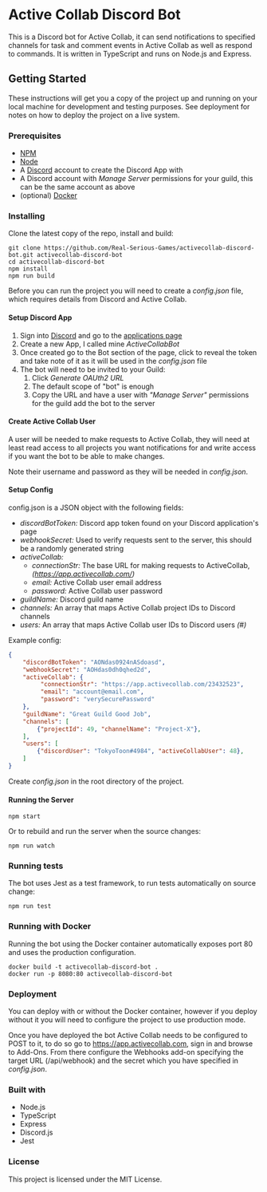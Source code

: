 # Active Collab Discord Bot

This is a Discord bot for Active Collab, it can send notifications to specified channels for task and comment events in Active Collab as well as respond to commands. It is written in TypeScript and runs on Node.js and Express.

## Getting Started

These instructions will get you a copy of the project up and running on your local machine for development and testing purposes. See deployment for notes on how to deploy the project on a live system.

### Prerequisites

* [NPM](https://www.npmjs.com)
* [Node](https://nodejs.org/en/)
* A [Discord](https://discordapp.com) account to create the Discord App with
* A Discord account with *Manage Server* permissions for your guild, this can be the same account as above
* (optional) [Docker](https://www.docker.com)

### Installing

Clone the latest copy of the repo, install and build:

```
git clone https://github.com/Real-Serious-Games/activecollab-discord-bot.git activecollab-discord-bot
cd activecollab-discord-bot
npm install
npm run build
```

Before you can run the project you will need to create a *config.json* file, which requires details from Discord and Active Collab.

#### Setup Discord App

1. Sign into [Discord](https://discordapp.com) and go to the [applications page](https://discordapp.com/developers/applications/me)
2. Create a new App, I called mine *ActiveCollabBot*
3. Once created go to the Bot section of the page, click to reveal the token and take note of it as it will be used in the *config.json* file
4. The bot will need to be invited to your Guild:
   1. Click *Generate OAUth2 URL*
   2. The default scope of "bot" is enough
   3. Copy the URL and have a user with *"Manage Server"* permissions for the guild add the bot to the server

#### Create Active Collab User

A user will be needed to make requests to Active Collab, they will need at least read access to all projects you want notifications for and write access if you want the bot to be able to make changes.

Note their username and password as they will be needed in *config.json*.

#### Setup Config

config.json is a JSON object with the following fields:

- *discordBotToken:* Discord app token found on your Discord application's page
- *webhookSecret:* Used to verify requests sent to the server, this should be a randomly generated string
- *activeCollab:*
  - *connectionStr:* The base URL for making requests to ActiveCollab, *(https://app.activecollab.com/<account ID>)*
  - *email:* Active Collab user email address
  - *password:* Active Collab user password
- *guildName:* Discord guild name
- *channels:* An array that maps Active Collab project IDs to Discord channels
- *users:* An array that maps Active Collab user IDs to Discord users *(<Username>#<tag>)*

Example config:
```json
{
    "discordBotToken": "AONdas0924nASdoasd",
    "webhookSecret": "AOHdas0dh0qhed2d",
    "activeCollab": {
         "connectionStr": "https://app.activecollab.com/23432523",
         "email": "account@email.com",
         "password": "verySecurePassword"
    },
    "guildName": "Great Guild Good Job",
    "channels": [
        {"projectId": 49, "channelName": "Project-X"},
    ],
    "users": [
        {"discordUser": "TokyoToon#4984", "activeCollabUser": 48},
    ]
}
```

Create *config.json* in the root directory of the project.

#### Running the Server

```
npm start
```

Or to rebuild and run the server when the source changes:

```
npm run watch
```

### Running tests

The bot uses Jest as a test framework, to run tests automatically on source change:

```
npm run test
```

### Running with Docker

Running the bot using the Docker container automatically exposes port 80 and uses the production configuration.

```
docker build -t activecollab-discord-bot .
docker run -p 8080:80 activecollab-discord-bot
```

### Deployment

You can deploy with or without the Docker container, however if you deploy without it you will need to configure the project to use production mode.

Once you have deployed the bot Active Collab needs to be configured to POST to it, to do so go to https://app.activecollab.com, sign in and browse to Add-Ons. From there configure the Webhooks add-on specifying the target URL (<server address>/api/webhook) and the secret which you have specified in *config.json*.

### Built with

- Node.js
- TypeScript
- Express
- Discord.js
- Jest

### License

This project is licensed under the MIT License.
